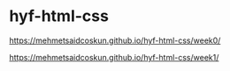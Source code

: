 # hyf-html-css

https://mehmetsaidcoskun.github.io/hyf-html-css/week0/

https://mehmetsaidcoskun.github.io/hyf-html-css/week1/
